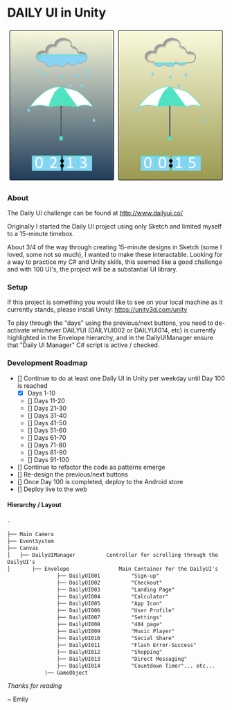 # DAILY UI in Unity

![Alt text](./day014img.png?raw=true "Day 014 - Countdown Timer")

### About
The Daily UI challenge can be found at http://www.dailyui.co/

Originally I started the Daily UI project using only Sketch and limited myself to a 15-minute timebox.

About 3/4 of the way through creating 15-minute designs in Sketch (some I loved, some not so much), I wanted to make these interactable.  Looking for a way to practice my C# and Unity skills, this seemed like a good challenge and with 100 UI's, the project will be a substantial UI library.

### Setup
If this project is something you would like to see on your local machine as it currently stands, please install Unity:
https://unity3d.com/unity

To play through the "days" using the previous/next buttons, you need to de-activate whichever DAILYUI (DAILYUI002 or DAILYUI014, etc) is currently highlighted in the Envelope hierarchy, and in the DailyUIManager ensure that "Daily UI Manager" C# script is active / checked.

### Development Roadmap

 - [] Continue to do at least one Daily UI in Unity per weekday until Day 100 is reached
 	- [x] Days 1-10
 	- [] Days 11-20
 	- [] Days 21-30
 	- [] Days 31-40
 	- [] Days 41-50
 	- [] Days 51-60
 	- [] Days 61-70
 	- [] Days 71-80
 	- [] Days 81-90
 	- [] Days 91-100
 - [] Continue to refactor the code as patterns emerge
 - [] Re-design the previous/next buttons
 - [] Once Day 100 is completed, deploy to the Android store
 - [] Deploy live to the web


 #### Hierarchy / Layout

```
.

├── Main Camera
├── EventSystem
├── Canvas
│   ├── DailyUIManager  		Controller for scrolling through the DailyUI's
│   	├── Envelope  				Main Container for the DailyUI's
				├── DailyUI001			"Sign-up"
				├── DailyUI002			"Checkout"
				├── DailyUI003			"Landing Page"
				├── DailyUI004			"Calculator"
				├── DailyUI005			"App Icon"
				├── DailyUI006			"User Profile"
				├── DailyUI007			"Settings"
				├── DailyUI008			"404 page"
				├── DailyUI009			"Music Player"
				├── DailyUI010			"Social Share"
				├── DailyUI011			"Flash Error-Success"
				├── DailyUI012			"Shopping"
				├── DailyUI013			"Direct Messaging"
				├── DailyUI014			"Countdown Timer"... etc...
			|── GameObject      

```


 *Thanks for reading*
 
 ~ Emily
